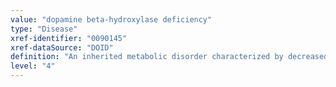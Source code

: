 ```yaml
---
value: "dopamine beta-hydroxylase deficiency"
type: "Disease"
xref-identifier: "0090145"
xref-dataSource: "DOID"
definition: "An inherited metabolic disorder characterized by decreased beta-hydroxylation of dopamine in nerves resulting in impaired autonomic noradrenergic neurotransmission and clinical features including severely decreased norepinephrine levels, orthostatic hypotension, ptosis, nasal stuffiness, and delayed eye opening that has_material_basis_in autosomal recessive inheritance of homozygous or compound heterozygous mutation in the dopamine beta-hydroxylase gene (DBH) on chromosome 9q34."
level: "4"
---
```

